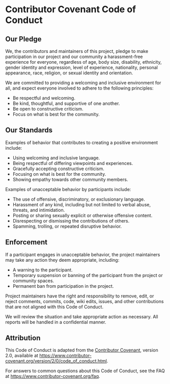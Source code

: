 # Contributor Covenant Code of Conduct

## Our Pledge

We, the contributors and maintainers of this project, pledge to make participation in our project
and our community a harassment-free experience for everyone, regardless of age, body size,
disability, ethnicity, gender identity and expression, level of experience, nationality, personal
appearance, race, religion, or sexual identity and orientation.

We are committed to providing a welcoming and inclusive environment for all, and expect everyone
involved to adhere to the following principles:

- Be respectful and welcoming.
- Be kind, thoughtful, and supportive of one another.
- Be open to constructive criticism.
- Focus on what is best for the community.

## Our Standards

Examples of behavior that contributes to creating a positive environment include:

- Using welcoming and inclusive language.
- Being respectful of differing viewpoints and experiences.
- Gracefully accepting constructive criticism.
- Focusing on what is best for the community.
- Showing empathy towards other community members.

Examples of unacceptable behavior by participants include:

- The use of offensive, discriminatory, or exclusionary language.
- Harassment of any kind, including but not limited to verbal abuse, threats, and intimidation.
- Posting or sharing sexually explicit or otherwise offensive content.
- Disrespecting or dismissing the contributions of others.
- Spamming, trolling, or repeated disruptive behavior.

## Enforcement

If a participant engages in unacceptable behavior, the project maintainers may take any action they
deem appropriate, including:

- A warning to the participant.
- Temporary suspension or banning of the participant from the project or community spaces.
- Permanent ban from participation in the project.

Project maintainers have the right and responsibility to remove, edit, or reject comments, commits,
code, wiki edits, issues, and other contributions that are not aligned with this Code of Conduct.

We will review the situation and take appropriate action as necessary. All reports will be handled
in a confidential manner.

## Attribution

This Code of Conduct is adapted from the
[Contributor Covenant](https://www.contributor-covenant.org/), version 2.0, available at
https://www.contributor-covenant.org/version/2/0/code_of_conduct.html.

For answers to common questions about this Code of Conduct, see the FAQ at
https://www.contributor-covenant.org/faq.
